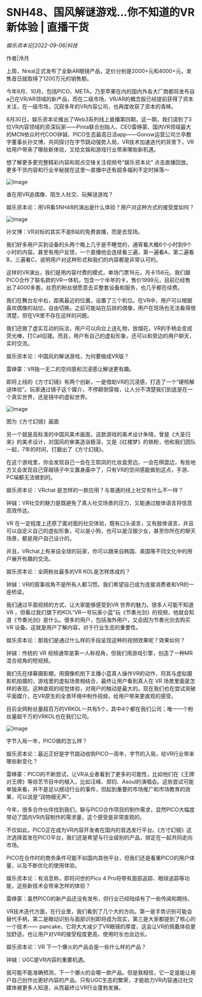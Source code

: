 # SNH48、国风解谜游戏…你不知道的VR新体验 | 直播干货

*娱乐资本论|2022-09-06|科技*

作者|泠月

上周，Nreal正式发布了全新AR眼镜产品，定价分别是2000+元和4000+元，发售首日就取得了1200万元的销售额。

今年9月、10月，包括PICO、META，乃至苹果在内的国内外各大厂商都将发布自a己在VR/AR领域的新产品，而在二级市场，VR/AR的概念股已经提前获得了资本关注，在一级市场，沉寂多年的VR内容公司，也再度收获了资本的青睐。

8月30日，娱乐资本论推出了Web3系列线上直播第四期，这一期，我们请到了3位VR内容领域的资深玩家——Pinta联合创始人、CEO雷峥蒙、国内VR领域最大的MCN依众时代COO钟铖、PICO生态最高日活app——Gonow运营公司兰亭数字董事长孙文博，共同探讨在字节跳动强势入局，VR技术加速迭代的背景下，VR给用户带来了哪些新体验，又给文娱和游戏行业带来哪些新机遇。

想了解更多更完整精彩内容和观点交锋关注视频号“娱乐资本论” 点击直播回放。更多干货内容和行业辛秘就在这里～直播中还有超多福利不定时掉落～

![Image](https://p3-sign.toutiaoimg.com/tos-cn-i-qvj2lq49k0/a5eadcde63ed4237ab5abb0a9d629cc5~noop.image?_iz=58558&from=article.pc_detail&x-expires=1663046243&x-signature=8zxAea0HxNrecBUKANjhiyueigY%3D)

谁在用VR追偶像、陌生人社交、玩解谜游戏？

娱乐资本论：用VR看SNH48的演出是什么体验？用户对这种方式的接受度如何？

![Image](https://p3-sign.toutiaoimg.com/tos-cn-i-qvj2lq49k0/e956ec5ae6464a4c8420513a3199bf7a~noop.image?_iz=58558&from=article.pc_detail&x-expires=1663046243&x-signature=VIYjMIyzvOdDNzQQ5F6aOHXTQD0%3D)

孙文博：VR对标的其实不是B站的免费直播，而是去现场。

我们好多用户买到设备的头两个晚上几乎是不睡觉的，通宵看大概6个小时到9个小时的内容。甚至有用户反馈，一个直播他会连续看三遍，第一遍看A，第二遍看B，三遍看C，说明用户对这种形式和我们的内容都是非常认可的。

这样的VR演出，我们是用内容付费的模式，单场门票18元，月卡158元。我们跟PICO合作了联名款的VR一体机，包含一个半年的卡，售价1999元，目前已经售出了4000多套。丝芭的粉丝很愿意去买整套设备和服务，也几乎都在续费。

我们在舞台左中右，距离最近的位置，设置了三个机位。在VR中，用户可以根据喜欢偶像的站位，自由切换。之前可能站在后排的偶像，用户在现场也无法看得很清楚，但在VR里不存在这样的问题。

我们还做了虚实互动的玩法，用户可以向台上送礼物，放烟花，VR的手柄会变成荧光棒，打Call应援。而且，用户有自己的虚拟形象，还可以和旁边的用户聊天，实时交流。

娱乐资本论：中国风的解谜游戏，为何要做成VR版？

雷峥蒙：VR独一无二的空间感和沉浸感让解谜更有趣。

即将上线的《方寸幻镜》有两个创新，一是借助VR的沉浸感，打造了一个“硬核解谜体验”。玩家通过镜子这个媒介，不停颠倒穿梭，让人分不清楚我们到底是在一个真实世界，还是镜中的虚拟世界。

![Image](https://p3-sign.toutiaoimg.com/tos-cn-i-qvj2lq49k0/ac413f1e5c424dc891c2d7b14bea7045~noop.image?_iz=58558&from=article.pc_detail&x-expires=1663046243&x-signature=cffRkBoi9WgQsV0NOesZ4tJRbi4%3D)

图为《方寸幻镜》画面

另一个就是高标准的中国风美术画面，这款游戏的美术设计朱晴，曾是《大圣归来》的美术设计，对国风的审美造诣极深，又是《红楼梦》的铁粉，他和我们团队一起，7年的时间，打磨出了《方寸幻镜》。

在这个游戏里，你会发现自己一会在王熙凤的化妆盒旁边，一会在棋盘边，有些地方又会发现自己穿越镜子中又置身画中了，只有VR的空间感能做到这点，手游、PC端都无法做到的。

娱乐资本论：VRchat 是怎样的一款应用？与普通的线上社交有什么不一样？

钟铖：VR社交的魅力是既避免了真人社交场景的压力，又能通过肢体语言将信息高效传达。

VR 在一定程度上还原了面对面的社交体验，既有口头语言，又有肢体语言，并且可以自定义自己的虚拟形象，可以是小狗，也可以是汉服少女，甚至你所在的聊天场景，都是用户自己设计的。

并且，VRchat上有来自全球的玩家，你可以跟来自韩国、美国等不同文化中的用户展开有趣的交流。

娱乐资本论：全网粉丝最多的VR KOL是怎样炼成的？

钟铖：VR的叙事视角不是所有人都习惯。我们希望自己成为连接消费者和VR的一座桥梁。

我们通过平面视频的方式，让大家能够感受到VR 世界的魅力。很多人可能不知道 VR ，但看过我们旗下的KOL“VR一号玩家小蓝”玩《节奏光剑》的视频，他就会知道《节奏光剑》是什么。很多的用户，包括海外用户，又会因为节奏光剑去购买VR 设备。这就是用户了解内容，对于行业生态的重要性。

娱乐资本论：那我们是通过什么样的手段呈现这种的视频效果呢？效果如何？

钟铖：传统的 VR 视频通常是第一人称视角，但我们用游戏引擎，创造了一种MR混合视角的短视频。

我们先在绿幕摄影棚，用摄像机拍下主播小蓝真人操作VR的动作，将其与虚拟摄影机拍摄的，游戏里的虚拟场景相结合，最终让用户看到真人在 VR 场景里面是怎样的表现。这种直观的视觉体验，对用户的触动是最大的。现在我们也在尝试突破平面媒介，在VR原生的全景环境中制作视频，给用户带来更直观的感受。

目前全网粉丝量超百万的VRKOL一共有5个，其中4个都在我们公司；唯一一个粉丝量超千万的VRKOL也在我们公司。

![Image](https://p3-sign.toutiaoimg.com/tos-cn-i-qvj2lq49k0/a6a70565c7494ce6b2b260935ac91ceb~noop.image?_iz=58558&from=article.pc_detail&x-expires=1663046243&x-signature=%2BIbccTqJFoEIFUBUoA6RIEGarMw%3D)

字节入局一年，PICO做的怎么样？

娱乐资本论：最近正好是字节跳动收购PICO一周年，字节的入局，给VR行业带来哪些新变化？

雷峥蒙：PICO的不断尝试，让VR从业者看到了更多的可能性，比如他们在《王牌对王牌》等综艺节目中的植入，比如汪峰、郑钧、Asoul的演唱会。这些尝试可能单独来看，并不是足以撼动行业的事件，但起到重要的市场推广和市场教育的效果，可以说是“润物细无声”。

今年，很多合作伙伴找到我们，聊与PICO合作项目的制作需求，显然PICO大幅度带动了国内VR内容制作的需求量，这个感受是非常直观的。

不仅如此，PICO正在成为VR内容开发者在国内的首选发行平台。《方寸幻镜》这次选择首发在PICO平台，我们还是希望与行业级别的产品，绑定在一起共同走向市场。

PICO在合作时的商务条件可能不如国内其他平台，但我们还是看重PICO的用户体量，以及不断优化的使用体验。

娱乐资本论：有消息称，即将问世的Pico 4 Pro将带有面部追踪、眼球追踪等功能，这些新技术会带来怎样的体验？

雷峥蒙：虽然PICO的新产品还没有发布，但行业已经陆续有了一些传闻和期待。

VR技术迭代方面，在行业里，我们看到了几个大的方向。第一是手势识别可能会替代手柄，第二是眼动识别与面部识别即将成为现实，第三是大家都提到了核心的一个技术—— pancake，它将大大减少了VR眼镜的厚度，这会让VR的佩戴体验更加舒适，也让用户对VR的接受程度更高，使用时长也会边长。

娱乐资本论：VR 下一个爆火的产品会是一些什么样的产品？

钟铖：UGC是VR内容的重要机遇。

我可能不能准确预测，下一个爆火的会哪一款产品。但是我相信，它一定是能让用户自己创作出更好内容的产品。只有UGC生态的繁荣，才能助力VR内容通过社交媒体被更多人知道，从而最终让VR行业蓬勃发展。

